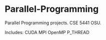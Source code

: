 # Parallel-Programming
Parallel Programming projects. CSE 5441 OSU. 

Includes:
CUDA
MPI
OpenMP
P_THREAD

